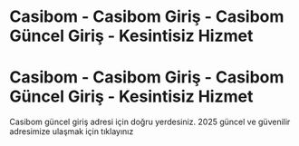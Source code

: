 # Casibom - Casibom Giriş - Casibom Güncel Giriş - Kesintisiz Hizmet
# Casibom - Casibom Giriş - Casibom Güncel Giriş - Kesintisiz Hizmet

Casibom güncel giriş adresi için doğru yerdesiniz. 2025 güncel ve güvenilir adresimize ulaşmak için tıklayınız

